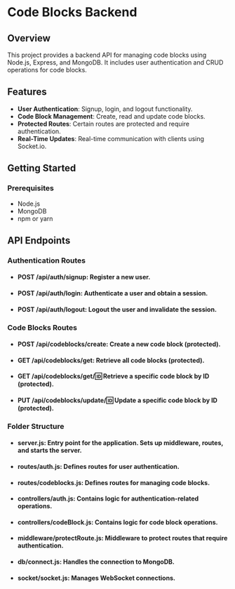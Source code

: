 # Code Blocks Backend

## Overview

This project provides a backend API for managing code blocks using Node.js, Express, and MongoDB. It includes user authentication and CRUD operations for code blocks.

## Features

- **User Authentication**: Signup, login, and logout functionality.
- **Code Block Management**: Create, read and update code blocks.
- **Protected Routes**: Certain routes are protected and require authentication.
- **Real-Time Updates**: Real-time communication with clients using Socket.io.

## Getting Started

### Prerequisites

- Node.js
- MongoDB
- npm or yarn

## API Endpoints
### Authentication Routes

- #### POST /api/auth/signup: Register a new user.
- #### POST /api/auth/login: Authenticate a user and obtain a session.
- #### POST /api/auth/logout: Logout the user and invalidate the session.

### Code Blocks Routes

- #### POST /api/codeblocks/create: Create a new code block (protected).
- #### GET /api/codeblocks/get: Retrieve all code blocks (protected).
- #### GET /api/codeblocks/get/:id: Retrieve a specific code block by ID (protected).
- #### PUT /api/codeblocks/update/:id: Update a specific code block by ID (protected).

### Folder Structure
- #### server.js: Entry point for the application. Sets up middleware, routes, and starts the server.
- #### routes/auth.js: Defines routes for user authentication.
- #### routes/codeblocks.js: Defines routes for managing code blocks.
- #### controllers/auth.js: Contains logic for authentication-related operations.
- #### controllers/codeBlock.js: Contains logic for code block operations.
- #### middleware/protectRoute.js: Middleware to protect routes that require authentication.
- #### db/connect.js: Handles the connection to MongoDB.
- #### socket/socket.js: Manages WebSocket connections.

